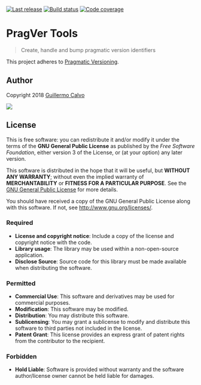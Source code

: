 
[![Last release](https://img.shields.io/github/tag/pragver/pragver-tools.svg?label=release&colorB=007ec6)](https://github.com/pragver/pragver-tools/releases)
[![Build status](https://travis-ci.org/pragver/pragver-tools.svg?branch=master)](https://travis-ci.org/pragver/pragver-tools)
[![Code coverage](https://codecov.io/github/pragver/pragver-tools/coverage.svg?branch=master)](https://codecov.io/github/pragver/pragver-tools?branch=master)

# PragVer Tools

> Create, handle and bump pragmatic version identifiers

This project adheres to [Pragmatic Versioning](https://pragver.github.io).


## Author

Copyright 2018 [Guillermo Calvo](https://github.com/guillermocalvo)

[![](https://resume.guillermo.in/assets/images/thumb.png)](https://guillermo.in/)


## License

This is free software: you can redistribute it and/or modify it under the terms
of the **GNU General Public License** as published by the
*Free Software Foundation*, either version 3 of the License, or (at your option)
any later version.

This software is distributed in the hope that it will be useful, but
**WITHOUT ANY WARRANTY**; without even the implied warranty of
**MERCHANTABILITY** or **FITNESS FOR A PARTICULAR PURPOSE**. See the
[GNU General Public License](http://www.gnu.org/licenses/lgpl.html) for more
details.

You should have received a copy of the GNU General Public License along
with this software. If not, see <http://www.gnu.org/licenses/>.

### Required

- **License and copyright notice**: Include a copy of the license and copyright
notice with the code.
- **Library usage**: The library may be used within a non-open-source
application.
- **Disclose Source**: Source code for this library must be made available when
distributing the software.

### Permitted

- **Commercial Use**: This software and derivatives may be used for commercial
purposes.
- **Modification**: This software may be modified.
- **Distribution**: You may distribute this software.
- **Sublicensing**: You may grant a sublicense to modify and distribute this
software to third parties not included in the license.
- **Patent Grant**: This license provides an express grant of patent rights from
the contributor to the recipient.

### Forbidden

- **Hold Liable**: Software is provided without warranty and the software
author/license owner cannot be held liable for damages.
